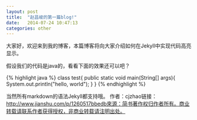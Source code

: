 ```yaml
---
layout: post
title:  "赵昌峻的第一篇blog!"
date:   2014-07-24 10:47:13
categories: other
---
```

大家好，欢迎来到我的博客，本篇博客将向大家介绍如何在Jekyll中实现代码高亮显示。

假设我们的代码是java的，看看下面的效果还可以吧？

{% highlight java %}
class test{
   public static void main(String[] args){
     System.out.println("hello, world");
   }
}
{% endhighlight %}

当然所有markdown的语法Jekyll都支持哦。
作者：cjzhao链接：http://www.jianshu.com/p/1260517bbedb來源：简书著作权归作者所有。商业转载请联系作者获得授权，非商业转载请注明出处。
